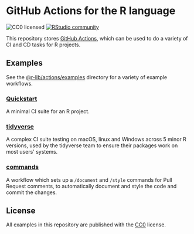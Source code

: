 # GitHub Actions for the R language

![CC0 licensed](https://img.shields.io/github/license/r-lib/actions)
[![RStudio community](https://img.shields.io/badge/community-github--actions-blue?style=social&logo=rstudio&logoColor=75AADB)](https://community.rstudio.com/new-topic?category=Package%20development&tags=github-actions)

This repository stores [GitHub Actions](https://github.com/features/actions), which can be used to do a variety of CI and CD tasks for R projects.

## Examples

See the [@r-lib/actions/examples](https://github.com/r-lib/actions/tree/master/examples) directory
for a variety of example workflows.

### [Quickstart](https://github.com/r-lib/actions/blob/master/examples/quickstart.md)

A minimal CI suite for an R project.

### [tidyverse](https://github.com/r-lib/actions/blob/master/examples/tidyverse.md)

A complex CI suite testing on macOS, linux and Windows across 5 minor R
versions, used by the tidyverse team to ensure their packages work on most
users' systems.

### [commands](https://github.com/r-lib/actions/blob/master/examples/tidyverse.md)

A workflow which sets up a `/document` and `/style` commands for Pull Request
comments, to automatically document and style the code and commit the changes.

## License

All examples in this repository are published with the [CC0](./LICENSE) license.
